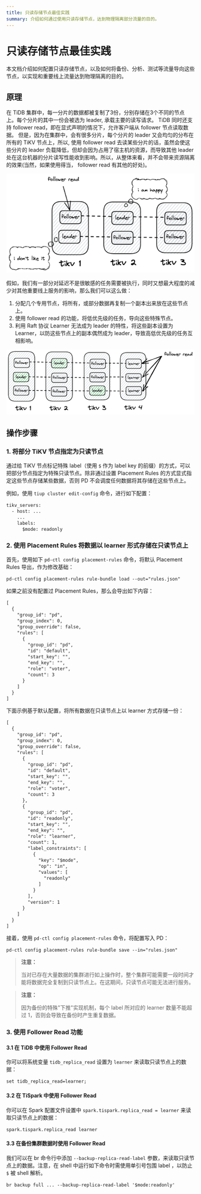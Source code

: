 ```yaml
---
title: 只读存储节点最佳实践
summary: 介绍如何通过使用只读存储节点，达到物理隔离部分流量的目的。
---
```


# 只读存储节点最佳实践

本文档介绍如何配置只读存储节点，以及如何将备份、分析、测试等流量导向这些节点，以实现和重要线上流量达到物理隔离的目的。

## 原理

在 TiDB 集群中，每一分片的数据都被复制了3份，分别存储在3个不同的节点上。每个分片的其中一份会被选为 leader, 承载主要的读写请求。 TiDB 同时还支持 follower read，即在显式声明的情况下，允许客户端从 follower 节点读取数据。 但是，因为在集群中，会有很多分片，每个分片的 leader 又会均匀的分布在所有的 TiKV 节点上，所以,
使用 follower read 去读某些分片的话，虽然会使这些分片的 leader 负载降低，但却会因为占用了宿主机的资源，而导致其他 leader 处在这台机器的分片读写性能收到影响。所以，从整体来看，并不会带来资源隔离的效果(当然，如果使用得当， follower read 有其他的好处)。

![without-read-only-nodes](/media/readonly-nodes-figure1.png)

假如，我们有一部分对延迟不是很敏感的任务需要被执行，同时又想最大程度的减少对其他重要线上服务的影响，那么我们可以这么做：

1. 分配几个专用节点，将所有，或部分数据再复制一个副本出来放在这些节点上。
2. 使用 follower read 的功能，将低优先级的任务，导向这些特殊节点。
3. 利用 Raft 协议 Learner 无法成为 leader 的特性，将这些副本设置为 Learner，以防这些节点上的副本偶然成为 leader，导致高低优先级的任务互相影响。

![with-read-only-nodes](/media/readonly-nodes-figure2.png)

## 操作步骤

### 1. 将部分 TiKV 节点指定为只读节点

通过给 TiKV 节点标记特殊 label（使用 `$` 作为 label key 的前缀）的方式，可以把部分节点指定为特殊只读节点。除非通过设置 Placement Rules 的方式显式指定这些节点存储某些数据，否则 PD 不会调度任何数据将其存储在这些节点上。

例如，使用 `tiup cluster edit-config` 命令，进行如下配置：

```
tikv_servers:
  - host: ...
    ...
    labels:
      $mode: readonly
```

### 2. 使用 Placement Rules 将数据以 learner 形式存储在只读节点上

首先，使用如下 `pd-ctl config placement-rules` 命令，将默认 Placement Rules 导出，作为修改基础：

```
pd-ctl config placement-rules rule-bundle load --out="rules.json"
```

如果之前没有配置过 Placement Rules，那么会导出如下内容：

```
[
  {
    "group_id": "pd",
    "group_index": 0,
    "group_override": false,
    "rules": [
      {
        "group_id": "pd",
        "id": "default",
        "start_key": "",
        "end_key": "",
        "role": "voter",
        "count": 3
      }
    ]
  }
]
```

下面示例基于默认配置，将所有数据在只读节点上以 learner 方式存储一份：

```
[
  {
    "group_id": "pd",
    "group_index": 0,
    "group_override": false,
    "rules": [
      {
        "group_id": "pd",
        "id": "default",
        "start_key": "",
        "end_key": "",
        "role": "voter",
        "count": 3
      },
      {
        "group_id": "pd",
        "id": "readonly",
        "start_key": "",
        "end_key": "",
        "role": "learner",
        "count": 1,
        "label_constraints": [
          {
            "key": "$mode",
            "op": "in",
            "values": [
              "readonly"
            ]
          }
        ],
        "version": 1
      }
    ]
  }
]
```

接着，使用 `pd-ctl config placement-rules` 命令，将配置写入 PD：

```
pd-ctl config placement-rules rule-bundle save --in="rules.json"
```

> **注意：**
>
> 当对已存在大量数据的集群进行如上操作时，整个集群可能需要一段时间才能将数据完全复制到只读节点上。在这期间，只读节点可能无法进行服务。

> **注意：**
>
> 因为备份的特殊"下推"实现机制，每个 label 所对应的 learner 数量不能超过 1，否则会导致在备份时产生重复数据。

### 3. 使用 Follower Read 功能

#### 3.1 在 TiDB 中使用 Follower Read

你可以将系统变量 `tidb_replica_read` 设置为 `learner` 来读取只读节点上的数据：

```
set tidb_replica_read=learner;
```

#### 3.2 在 TiSpark 中使用 Follower Read

你可以在 Spark 配置文件设置中 `spark.tispark.replica_read = learner` 来读取只读节点上的数据：

```
spark.tispark.replica_read learner 
```

#### 3.3 在备份集群数据时使用 Follower Read

我们可以在 br 命令行中添加 `--backup-replica-read-label` 参数，来读取只读节点上的数据。注意，在 shell 中运行如下命令时需使用单引号包围 label ，以防止 `$` 被 shell 解析。

```
br backup full ... --backup-replica-read-label '$mode:readonly'
``` 

